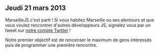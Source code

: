 ## Jeudi 21 mars 2013

<p>
  MarseilleJS c'est parti ! Si vous habitez Marseille ou ses alentours et
  que vous voulez rencontrer d'autres développeurs JS, signalez vous par un
  tweet sur
  <a href="http://twitter.com/MarseilleJS">notre compte Twitter</a> !
</p>
<p>
  Notre premier objectif est de rencenser le maximum de gens intéressés
  puis de programmer une première rencontre.
</p>
